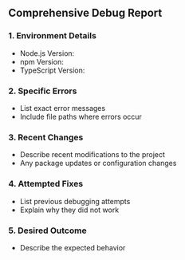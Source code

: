 ## Comprehensive Debug Report  

### 1. Environment Details  
- Node.js Version:  
- npm Version:  
- TypeScript Version:  

### 2. Specific Errors  
- List exact error messages  
- Include file paths where errors occur  

### 3. Recent Changes  
- Describe recent modifications to the project  
- Any package updates or configuration changes  

### 4. Attempted Fixes  
- List previous debugging attempts  
- Explain why they did not work  

### 5. Desired Outcome  
- Describe the expected behavior
